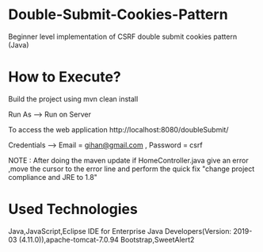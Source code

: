 # Double-Submit-Cookies-Pattern
Beginner level implementation of CSRF double submit cookies pattern (Java) 
# How to Execute?
Build the project using mvn clean install

Run As --> Run on Server

To access the web application http://localhost:8080/doubleSubmit/

Credentials --> Email = gihan@gmail.com , Password = csrf

NOTE : After doing the maven update if HomeController.java give an error ,move the cursor to the error line and perform the quick fix "change project compliance and JRE to 1.8"

# Used Technologies
Java,JavaScript,Eclipse IDE for Enterprise Java Developers(Version: 2019-03 (4.11.0)),apache-tomcat-7.0.94
Bootstrap,SweetAlert2
